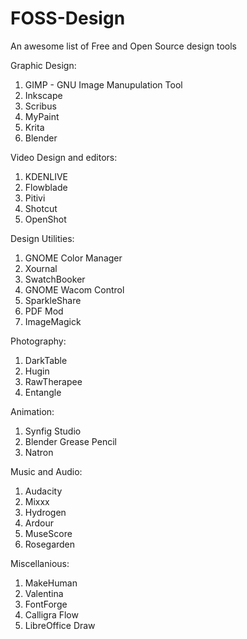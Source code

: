 # FOSS-Design
An awesome list of Free and Open Source design tools

Graphic Design:
1. GIMP - GNU Image Manupulation Tool 
2. Inkscape
3. Scribus
4. MyPaint
5. Krita
6. Blender

Video Design and editors:
1. KDENLIVE
2. Flowblade
3. Pitivi
4. Shotcut
5. OpenShot

Design Utilities:
1. GNOME Color Manager
2. Xournal
3. SwatchBooker
4. GNOME Wacom Control
5. SparkleShare
6. PDF Mod
7. ImageMagick

Photography:
1. DarkTable
2. Hugin
3. RawTherapee
4. Entangle

Animation:
1. Synfig Studio
2. Blender Grease Pencil
3. Natron

Music and Audio:
1. Audacity
2. Mixxx
3. Hydrogen
4. Ardour
5. MuseScore
6. Rosegarden

Miscellanious:
1. MakeHuman
2. Valentina
3. FontForge
4. Calligra Flow
5. LibreOffice Draw
